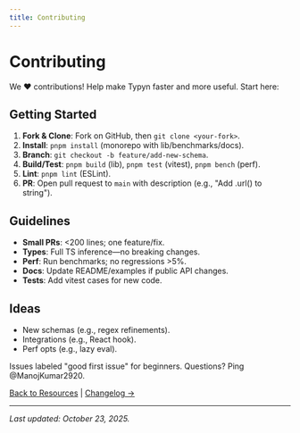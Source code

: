 ```yaml
---
title: Contributing
---
```


# Contributing

We ❤️ contributions! Help make Typyn faster and more useful. Start here:

## Getting Started
1. **Fork & Clone**: Fork on GitHub, then `git clone <your-fork>`.
2. **Install**: `pnpm install` (monorepo with lib/benchmarks/docs).
3. **Branch**: `git checkout -b feature/add-new-schema`.
4. **Build/Test**: `pnpm build` (lib), `pnpm test` (vitest), `pnpm bench` (perf).
5. **Lint**: `pnpm lint` (ESLint).
6. **PR**: Open pull request to `main` with description (e.g., "Add .url() to string").

## Guidelines
- **Small PRs**: <200 lines; one feature/fix.
- **Types**: Full TS inference—no breaking changes.
- **Perf**: Run benchmarks; no regressions >5%.
- **Docs**: Update README/examples if public API changes.
- **Tests**: Add vitest cases for new code.

## Ideas
- New schemas (e.g., regex refinements).
- Integrations (e.g., React hook).
- Perf opts (e.g., lazy eval).

Issues labeled "good first issue" for beginners. Questions? Ping @ManojKumar2920.

[Back to Resources](/resources/) | [Changelog →](/resources/changelog)

---

*Last updated: October 23, 2025.*